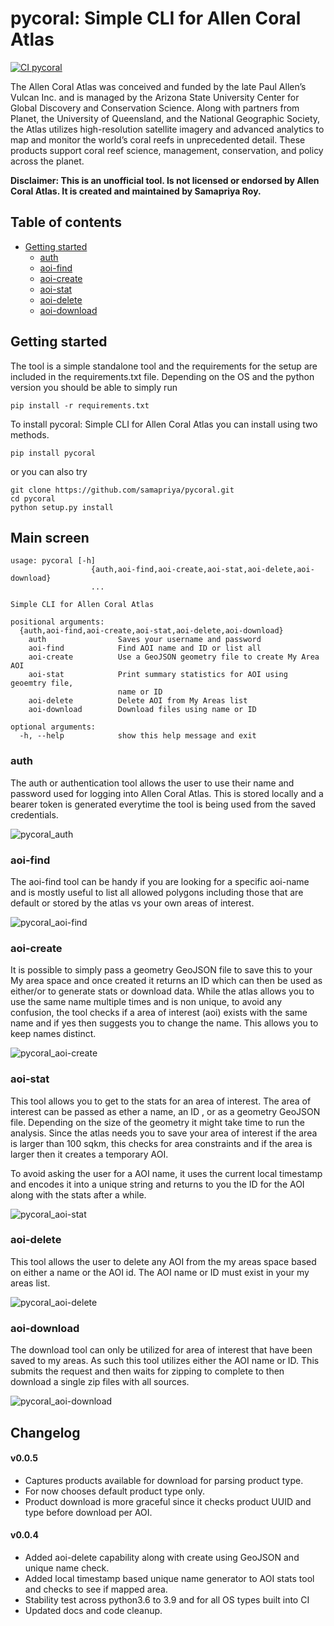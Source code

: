 # pycoral: Simple CLI for Allen Coral Atlas

[![CI pycoral](https://github.com/samapriya/pycoral/actions/workflows/package_ci.yml/badge.svg)](https://github.com/samapriya/pycoral/actions/workflows/package_ci.yml)

The Allen Coral Atlas was conceived and funded by the late Paul Allen’s Vulcan Inc. and is managed by the Arizona State University Center for Global Discovery and Conservation Science. Along with partners from Planet, the University of Queensland, and the National Geographic Society, the Atlas utilizes high-resolution satellite imagery and advanced analytics to map and monitor the world’s coral reefs in unprecedented detail. These products support coral reef science, management, conservation, and policy across the planet.

**Disclaimer: This is an unofficial tool. Is not licensed or endorsed by Allen Coral Atlas. It is created and maintained by Samapriya Roy.**

## Table of contents
* [Getting started](#getting-started)
    * [auth](#auth)
    * [aoi-find](#aoi-find)
    * [aoi-create](#aoi-create)
    * [aoi-stat](#aoi-stat)
    * [aoi-delete](#aoi-delete)
    * [aoi-download](#aoi-download)

## Getting started
The tool is a simple standalone tool and the requirements for the setup are included in the requirements.txt file. Depending on the OS and the python version you should be able to simply run

```pip install -r requirements.txt```

To install pycoral: Simple CLI for Allen Coral Atlas you can install using two methods.

```
pip install pycoral
```

or you can also try

```
git clone https://github.com/samapriya/pycoral.git
cd pycoral
python setup.py install
```

## Main screen

```
usage: pycoral [-h]
                  {auth,aoi-find,aoi-create,aoi-stat,aoi-delete,aoi-download}
                  ...

Simple CLI for Allen Coral Atlas

positional arguments:
  {auth,aoi-find,aoi-create,aoi-stat,aoi-delete,aoi-download}
    auth                Saves your username and password
    aoi-find            Find AOI name and ID or list all
    aoi-create          Use a GeoJSON geometry file to create My Area AOI
    aoi-stat            Print summary statistics for AOI using geoemtry file,
                        name or ID
    aoi-delete          Delete AOI from My Areas list
    aoi-download        Download files using name or ID

optional arguments:
  -h, --help            show this help message and exit
```

### auth
The auth or authentication tool allows the user to use their name and password used for logging into Allen Coral Atlas. This is stored locally and a bearer token is generated everytime the tool is being used from the saved credentials.

![pycoral_auth](https://user-images.githubusercontent.com/6677629/118433326-5d397000-b6a0-11eb-9078-905064bcd244.gif)

### aoi-find
The aoi-find tool can be handy if you are looking for a specific aoi-name and is mostly useful to list all allowed polygons including those that are default or stored by the atlas vs your own areas of interest.

![pycoral_aoi-find](https://user-images.githubusercontent.com/6677629/118433340-6296ba80-b6a0-11eb-83f3-e2376f4fa5a6.gif)

### aoi-create
It is possible to simply pass a geometry GeoJSON file to save this to your My area space and once created it returns an ID which can then be used as either/or to generate stats or download data. While the atlas allows you to use the same name multiple times and is non unique, to avoid any confusion, the tool checks if a area of interest (aoi) exists with the same name and if yes then suggests you to change the name. This allows you to keep names distinct.

![pycoral_aoi-create](https://user-images.githubusercontent.com/6677629/118433354-69bdc880-b6a0-11eb-94d8-312a725fa29e.gif)

### aoi-stat
This tool allows you to get to the stats for an area of interest. The area of interest can be passed as ether a name, an ID , or as a geometry GeoJSON file. Depending on the size of the geometry it might take time to run the analysis. Since the atlas needs you to save your area of interest if the area is larger than 100 sqkm, this checks for area constraints and if the area is larger then it creates a temporary AOI.

To avoid asking the user for a AOI name, it uses the current local timestamp and encodes it into a unique string and returns to you the ID for the AOI along with the stats after a while.

![pycoral_aoi-stat](https://user-images.githubusercontent.com/6677629/118433364-6fb3a980-b6a0-11eb-9387-2495ae185b45.gif)

### aoi-delete
This tool allows the user to delete any AOI from the my areas space based on either a name or the AOI id. The AOI name or ID must exist in your my areas list.

![pycoral_aoi-delete](https://user-images.githubusercontent.com/6677629/118433379-780be480-b6a0-11eb-8420-33708e4bac6a.gif)

### aoi-download
The download tool can only be utilized for area of interest that have been saved to my areas. As such this tool utilizes either the AOI name or ID. This submits the request and then waits for zipping to complete to then download a single zip files with all sources.

![pycoral_aoi-download](https://user-images.githubusercontent.com/6677629/118433385-7e9a5c00-b6a0-11eb-87cd-d84b81960757.gif)


## Changelog

#### v0.0.5
- Captures products available for download for parsing product type.
- For now chooses default product type only.
- Product download is more graceful since it checks product UUID and type before download per AOI.

#### v0.0.4
- Added aoi-delete capability along with create using GeoJSON and unique name check.
- Added local timestamp based unique name generator to AOI stats tool and checks to see if mapped area.
- Stability test across python3.6 to 3.9 and for all OS types built into CI
- Updated docs and code cleanup.
